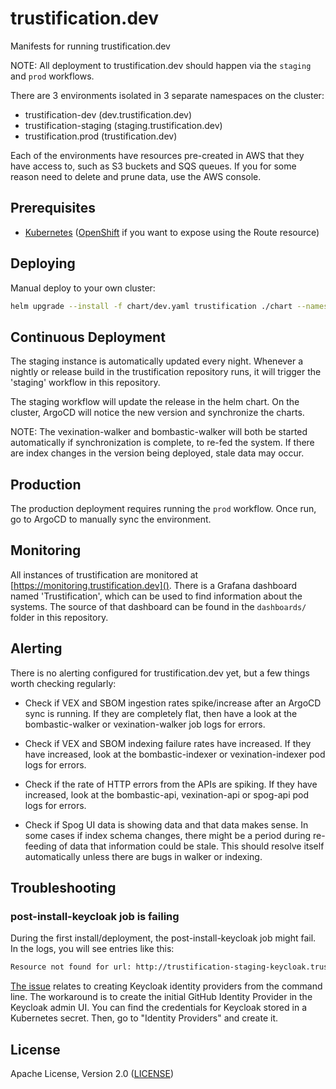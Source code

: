 # trustification.dev

Manifests for running trustification.dev

NOTE: All deployment to trustification.dev should happen via the `staging` and `prod` workflows.

There are 3 environments isolated in 3 separate namespaces on the cluster:

* trustification-dev (dev.trustification.dev)
* trustification-staging (staging.trustification.dev)
* trustification.prod (trustification.dev)

Each of the environments have resources pre-created in AWS that they have access to, such as S3 buckets and SQS queues. If you for some reason need to delete and prune data, use the AWS console.

## Prerequisites

* [Kubernetes](k8s.io) ([OpenShift](openshift.com) if you want to expose using the Route resource)

## Deploying

Manual deploy to your own cluster:

```bash
helm upgrade --install -f chart/dev.yaml trustification ./chart --namespace trustification-dev
```

## Continuous Deployment

The staging instance is automatically updated every night. Whenever a nightly or release build in the trustification repository runs, it will trigger the 'staging' workflow in this repository.

The staging workflow will update the release in the helm chart. On the cluster, ArgoCD will notice the new version and synchronize the charts.

NOTE: The vexination-walker and bombastic-walker will both be started automatically if synchronization is complete, to re-fed the system. If there are index changes in the version being deployed, stale data may occur. 

## Production

The production deployment requires running the `prod` workflow. Once run, go to ArgoCD to manually sync the environment.

## Monitoring

All instances of trustification are monitored at [https://monitoring.trustification.dev](). There is a Grafana dashboard named 'Trustification', which can be used to find information about the systems. The source of that
dashboard can be found in the `dashboards/` folder in this repository.

## Alerting

There is no alerting configured for trustification.dev yet, but a few things worth checking regularly:

* Check if VEX and SBOM ingestion rates spike/increase after an ArgoCD sync is running. If they are completely flat, then have a look at the bombastic-walker or vexination-walker job logs for errors.

* Check if VEX and SBOM indexing failure rates have increased. If they have increased, look at the bombastic-indexer or vexination-indexer pod logs for errors.

* Check if the rate of HTTP errors from the APIs are spiking. If they have increased, look at the bombastic-api, vexination-api or spog-api pod logs for errors.

* Check if Spog UI data is showing data and that data makes sense. In some cases if index schema changes, there might be a period during re-feeding of data that information could be stale. This should resolve itself automatically unless there are bugs in walker or indexing.

## Troubleshooting

### post-install-keycloak job is failing

During the first install/deployment, the post-install-keycloak job might fail. In the logs, you will see entries like this: 

``` bash
Resource not found for url: http://trustification-staging-keycloak.trustification-staging.svc.cluster.local:80/admin/realms/chicken/identity-provider/instances/github
```

[The issue](https://github.com/keycloak/keycloak/issues/12484) relates to creating Keycloak identity providers from the command line. The workaround is to create the initial GitHub Identity Provider in the Keycloak admin UI. You can find the credentials for Keycloak stored in a Kubernetes secret. Then, go to "Identity Providers" and create it.

## License

Apache License, Version 2.0 ([LICENSE](LICENSE))
